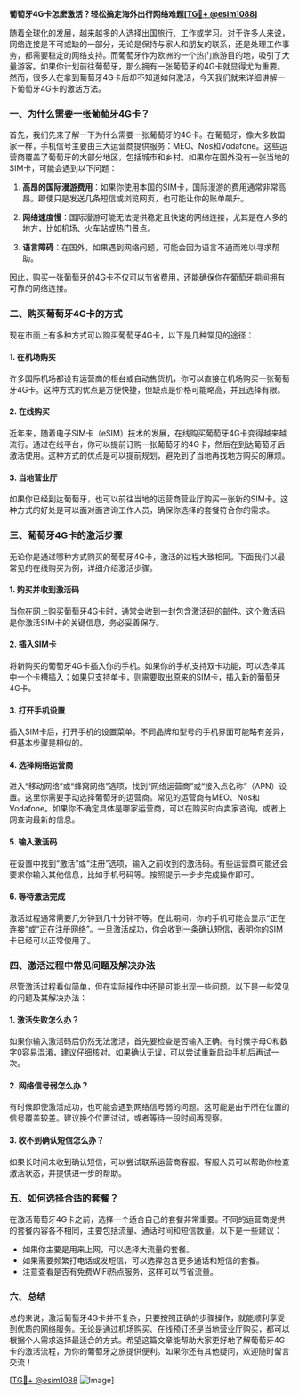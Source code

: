 **葡萄牙4G卡怎麽激活？轻松搞定海外出行网络难题[[TG💪+ @esim1088](https://t.me/s/esim1088)]**

随着全球化的发展，越来越多的人选择出国旅行、工作或学习。对于许多人来说，网络连接是不可或缺的一部分，无论是保持与家人和朋友的联系，还是处理工作事务，都需要稳定的网络支持。而葡萄牙作为欧洲的一个热门旅游目的地，吸引了大量游客。如果你计划前往葡萄牙，那么拥有一张葡萄牙的4G卡就显得尤为重要。然而，很多人在拿到葡萄牙4G卡后却不知道如何激活，今天我们就来详细讲解一下葡萄牙4G卡的激活方法。

### 一、为什么需要一张葡萄牙4G卡？

首先，我们先来了解一下为什么需要一张葡萄牙的4G卡。在葡萄牙，像大多数国家一样，手机信号主要由三大运营商提供服务：MEO、Nos和Vodafone。这些运营商覆盖了葡萄牙的大部分地区，包括城市和乡村。如果你在国外没有一张当地的SIM卡，可能会遇到以下问题：

1. **高昂的国际漫游费用**：如果你使用本国的SIM卡，国际漫游的费用通常非常高昂。即使只是发送几条短信或浏览网页，也可能让你的账单飙升。
   
2. **网络速度慢**：国际漫游可能无法提供稳定且快速的网络连接，尤其是在人多的地方，比如机场、火车站或热门景点。
   
3. **语言障碍**：在国外，如果遇到网络问题，可能会因为语言不通而难以寻求帮助。

因此，购买一张葡萄牙的4G卡不仅可以节省费用，还能确保你在葡萄牙期间拥有可靠的网络连接。

### 二、购买葡萄牙4G卡的方式

现在市面上有多种方式可以购买葡萄牙4G卡，以下是几种常见的途径：

#### 1. 在机场购买

许多国际机场都设有运营商的柜台或自动售货机，你可以直接在机场购买一张葡萄牙4G卡。这种方式的优点是方便快捷，但缺点是价格可能略高，并且选择有限。

#### 2. 在线购买

近年来，随着电子SIM卡（eSIM）技术的发展，在线购买葡萄牙4G卡变得越来越流行。通过在线平台，你可以提前订购一张葡萄牙的4G卡，然后在到达葡萄牙后激活使用。这种方式的优点是可以提前规划，避免到了当地再找地方购买的麻烦。

#### 3. 当地营业厅

如果你已经到达葡萄牙，也可以前往当地的运营商营业厅购买一张新的SIM卡。这种方式的好处是可以面对面咨询工作人员，确保你选择的套餐符合你的需求。

### 三、葡萄牙4G卡的激活步骤

无论你是通过哪种方式购买的葡萄牙4G卡，激活的过程大致相同。下面我们以最常见的在线购买为例，详细介绍激活步骤。

#### 1. 购买并收到激活码

当你在网上购买葡萄牙4G卡时，通常会收到一封包含激活码的邮件。这个激活码是你激活SIM卡的关键信息，务必妥善保存。

#### 2. 插入SIM卡

将新购买的葡萄牙4G卡插入你的手机。如果你的手机支持双卡功能，可以选择其中一个卡槽插入；如果只支持单卡，则需要取出原来的SIM卡，插入新的葡萄牙4G卡。

#### 3. 打开手机设置

插入SIM卡后，打开手机的设置菜单。不同品牌和型号的手机界面可能略有差异，但基本步骤是相似的。

#### 4. 选择网络运营商

进入“移动网络”或“蜂窝网络”选项，找到“网络运营商”或“接入点名称”（APN）设置。这里你需要手动选择葡萄牙的运营商。常见的运营商有MEO、Nos和Vodafone。如果你不确定具体是哪家运营商，可以在购买时向卖家咨询，或者上网查询最新的信息。

#### 5. 输入激活码

在设置中找到“激活”或“注册”选项，输入之前收到的激活码。有些运营商可能还会要求你输入其他信息，比如手机号码等。按照提示一步步完成操作即可。

#### 6. 等待激活完成

激活过程通常需要几分钟到几十分钟不等。在此期间，你的手机可能会显示“正在连接”或“正在注册网络”。一旦激活成功，你会收到一条确认短信，表明你的SIM卡已经可以正常使用了。

### 四、激活过程中常见问题及解决办法

尽管激活过程看似简单，但在实际操作中还是可能出现一些问题。以下是一些常见的问题及其解决办法：

#### 1. 激活失败怎么办？

如果你输入激活码后仍然无法激活，首先要检查是否输入正确。有时候字母O和数字0容易混淆，建议仔细核对。如果确认无误，可以尝试重新启动手机后再试一次。

#### 2. 网络信号弱怎么办？

有时候即使激活成功，也可能会遇到网络信号弱的问题。这可能是由于所在位置的信号覆盖较差。建议换个位置试试，或者等待一段时间再观察。

#### 3. 收不到确认短信怎么办？

如果长时间未收到确认短信，可以尝试联系运营商客服。客服人员可以帮助你检查激活状态，并提供进一步的帮助。

### 五、如何选择合适的套餐？

在激活葡萄牙4G卡之前，选择一个适合自己的套餐非常重要。不同的运营商提供的套餐内容各不相同，主要包括流量、通话时间和短信数量。以下是一些建议：

- 如果你主要是用来上网，可以选择大流量的套餐。
- 如果需要频繁打电话或发短信，可以选择包含更多通话和短信的套餐。
- 注意查看是否有免费WiFi热点服务，这样可以节省流量。

### 六、总结

总的来说，激活葡萄牙4G卡并不复杂，只要按照正确的步骤操作，就能顺利享受到优质的网络服务。无论是通过机场购买、在线预订还是当地营业厅购买，都可以根据个人需求选择最适合的方式。希望这篇文章能帮助大家更好地了解葡萄牙4G卡的激活流程，为你的葡萄牙之旅提供便利。如果你还有其他疑问，欢迎随时留言交流！

[[TG💪+ @esim1088](https://t.me/s/esim1088) ![Image](https://i.postimg.cc/4NQfJmqS/Snipaste-2025-05-13-00-14-12.png)]